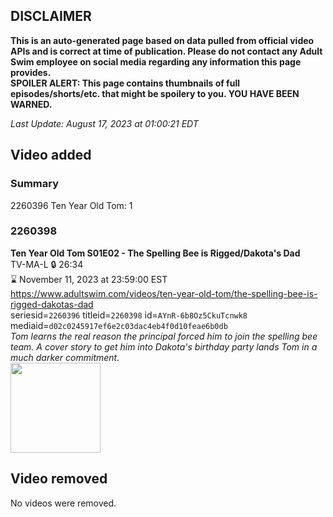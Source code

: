 ## DISCLAIMER
**This is an auto-generated page based on data pulled from official video APIs and is correct at time of publication. Please do not contact any Adult Swim employee on social media regarding any information this page provides.**  
**SPOILER ALERT: This page contains thumbnails of full episodes/shorts/etc. that might be spoilery to you. YOU HAVE BEEN WARNED.**  

_Last Update: August 17, 2023 at 01:00:21 EDT_
## Video added
### Summary
2260396 Ten Year Old Tom: 1  
### 2260398
**Ten Year Old Tom S01E02 - The Spelling Bee is Rigged/Dakota's Dad**  
TV-MA-L 🔒 26:34  
⌛ November 11, 2023 at 23:59:00 EST  
https://www.adultswim.com/videos/ten-year-old-tom/the-spelling-bee-is-rigged-dakotas-dad  
seriesid=`2260396` titleid=`2260398` id=`AYnR-6b8Oz5CkuTcnwk8` mediaid=`d02c0245917ef6e2c03dac4eb4f0d10feae6b0db`  
_Tom learns the real reason the principal forced him to join the spelling bee team. A cover story to get him into Dakota's birthday party lands Tom in a much darker commitment._  
<a href="https://media.cdn.adultswim.com/uploads/20230809/thumbnails/2_23891022356-TYOT102.jpg"><img src="https://media.cdn.adultswim.com/uploads/20230809/thumbnails/2_23891022356-TYOT102.jpg" height="144px" /></a>
## Video removed
No videos were removed.  
